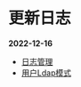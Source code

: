 # 更新日志
__2022-12-16__
+ <a href="/zh/v1.0.0/admin-log-manage">日志管理</a>
+ <a href="/zh/v1.0.0/admin-user#ldap模式">用户Ldap模式</a>
<!-- <Home />
<script setup lang="ts">
import Home from '@theme/log.vue'
</script> -->
